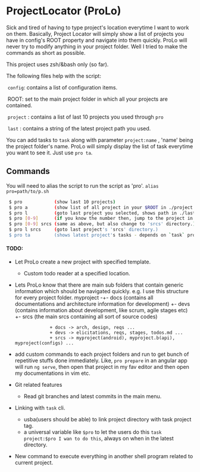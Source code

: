 # ProjectLocator (ProLo)

Sick and tired of having to type project's location everytime I want to work on them. Basically, Project Locator will simply show a list of projects you have in config's ROOT property and navigate into them quickly. ProLo will never try to modify anything in your project folder. Well I tried to make the commands as short as possible.

This project uses zsh/&bash only (so far).

The following files help with the script:

​	`config`: contains a list of configuration items.

​		ROOT: set to the main project folder in which all your projects are contained.

​	`project` : contains a list of last 10 projects you used through `pro`

​	`last` : contains a string of the latest project path you used.



You can add tasks to `task` along with parameter `project:name` , 'name' being the project folder's name. ProLo will simply display the list of task everytime you want to see it. Just use `pro ta`.

## Commands

You will need to alias the script to run the script as 'pro'.
`alias pro=path/to/p.sh`

```bash
 $ pro            (show last 10 projects)
 $ pro a          (show list of all project in your $ROOT in ./project )
 $ pro l          (goto last project you selected, shows path in ./last)
 $ pro [0-9]      (if you know the number then, jump to the project in that number)
 $ pro [0-9] srcs (same as above, but also change to 'srcs' directory.)
 $ pro l srcs     (goto last project's 'srcs' directory.)
 $ pro ta         (shows latest project's tasks - depends on `task` program )
```
#### TODO:

  - Let ProLo create a new project with specified template.
    - Custom todo reader at a specified location.
  - Lets ProLo know that there are main sub folders that contain generic information which should be navigated quickly.
    e.g. I use this structure for every project folder.
          myproject -+- docs (contains all documentations and architecture information for development)
                     +- devs (contains information about development, like scrum, agile stages etc)
                     +- srcs (the main srcs containing all sort of source codes)

                     + docs -> arch, design, reqs ...
                     + devs -> elicitations, reqs, stages, todos.md ...
                     + srcs -> myproject(android), myproject.b(api), myproject(configs) ...
  - add custom commands to each project folders and run to get bunch of repetitive stuffs done immediately. Like, `pro prepare` in an angular app will run `ng serve`, then open that project in my fav editor and then open my documentations in vim etc.
  - Git related features
    - Read git branches and latest commits in the main menu.
  - Linking with `task` cli.
    - usba(users should be able) to link project directory with task project tag.
    - a universal variable like `$pro` to let the users do this `task project:$pro I wan to do this`, always on when in the latest directory.
  - New command to execute everything in another shell program related to current project.
